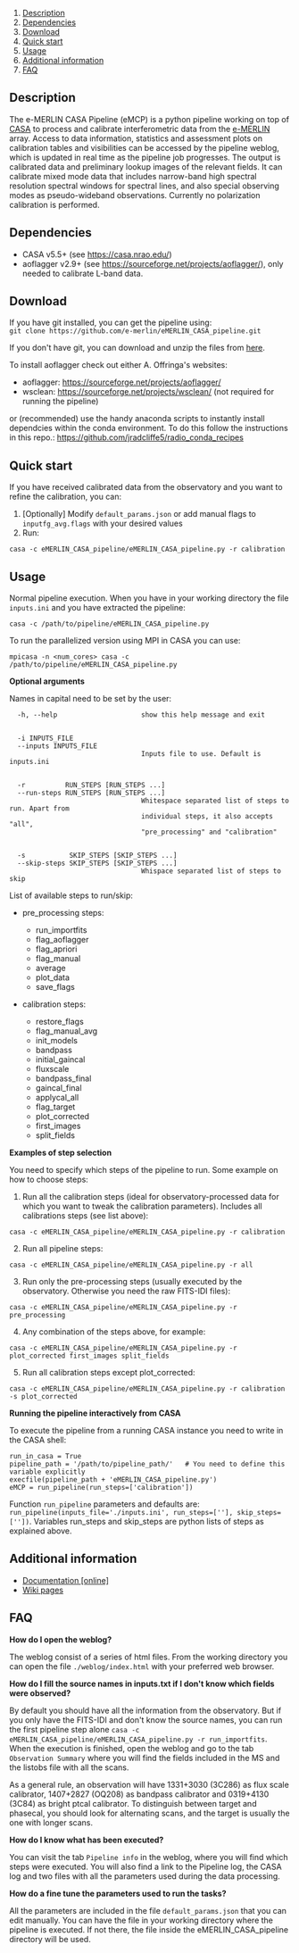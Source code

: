 1. [ Description ](#description)
1. [ Dependencies ](#dependencies)
1. [ Download ](#download)
1. [ Quick start ](#quickstart)
1. [ Usage ](#usage)
1. [ Additional information ](#information)
1. [ FAQ ](#faq)



<a name="description"></a>
## Description ##

The e-MERLIN CASA Pipeline (eMCP) is a python pipeline working on top of [CASA](https://casa.nrao.edu/) to process and calibrate interferometric data from the [e-MERLIN](http://www.e-merlin.ac.uk/) array. Access to data information, statistics and assessment plots on calibration tables and visibilities can be accessed by the pipeline weblog, which is updated in real time as the pipeline job progresses. The output is calibrated data and preliminary lookup images of the relevant fields. It can calibrate mixed mode data that includes narrow-band high spectral resolution spectral windows for spectral lines, and also special observing modes as pseudo-wideband observations. Currently no polarization calibration is performed.

<a name="dependencies"></a>
## Dependencies ##
- CASA v5.5+ (see https://casa.nrao.edu/)
- aoflagger v2.9+ (see https://sourceforge.net/projects/aoflagger/), only needed to calibrate L-band data.

<a name="download"></a>
## Download ##
If you have git installed, you can get the pipeline using:  
`git clone https://github.com/e-merlin/eMERLIN_CASA_pipeline.git`

If you don't have git, you can download and unzip the files from [here](https://github.com/e-merlin/eMERLIN_CASA_pipeline/archive/master.zip).

To install aoflagger check out either A. Offringa's websites:
- aoflagger: https://sourceforge.net/projects/aoflagger/
- wsclean: https://sourceforge.net/projects/wsclean/  (not required for running the pipeline)

or (recommended) use the handy anaconda scripts to instantly install dependcies within the conda environment. To do this follow the instructions in this repo.: https://github.com/jradcliffe5/radio_conda_recipes

<a name="quickstart"></a>
## Quick start ##

If you have received calibrated data from the observatory and you want to refine the calibration, you can:

1. [Optionally] Modify `default_params.json` or add manual flags to `inputfg_avg.flags` with your desired values
2. Run:

`casa -c eMERLIN_CASA_pipeline/eMERLIN_CASA_pipeline.py -r calibration`

<a name="usage"></a>
## Usage ##
Normal pipeline execution. When you have in your working directory the file `inputs.ini` and you have extracted the pipeline:

`casa -c /path/to/pipeline/eMERLIN_CASA_pipeline.py`

To run the parallelized version using MPI in CASA you can use:  

`mpicasa -n <num_cores> casa -c /path/to/pipeline/eMERLIN_CASA_pipeline.py`

**Optional arguments**

Names in capital need to be set by the user:

```
  -h, --help                     show this help message and exit
  
  
  -i INPUTS_FILE
  --inputs INPUTS_FILE
                                 Inputs file to use. Default is inputs.ini
                                 
                                 
  -r          RUN_STEPS [RUN_STEPS ...]
  --run-steps RUN_STEPS [RUN_STEPS ...]
                                 Whitespace separated list of steps to run. Apart from
                                 individual steps, it also accepts "all",
                                 "pre_processing" and "calibration"
                                 
                                 
  -s           SKIP_STEPS [SKIP_STEPS ...]
  --skip-steps SKIP_STEPS [SKIP_STEPS ...]
                                 Whispace separated list of steps to skip
```

List of available steps to run/skip:

- pre_processing steps:
  - run_importfits  
  - flag_aoflagger  
  - flag_apriori        
  - flag_manual         
  - average             
  - plot_data           
  - save_flags          

- calibration steps:
  - restore_flags   
  - flag_manual_avg 
  - init_models         
  - bandpass            
  - initial_gaincal 
  - fluxscale           
  - bandpass_final  
  - gaincal_final   
  - applycal_all        
  - flag_target         
  - plot_corrected  
  - first_images    
  - split_fields  
  
**Examples of step selection**

You need to specify which steps of the pipeline to run. Some example on how to choose steps:

1. Run all the calibration steps (ideal for observatory-processed data for which you want to tweak the calibration parameters). Includes all calibrations steps (see list above):

`casa -c eMERLIN_CASA_pipeline/eMERLIN_CASA_pipeline.py -r calibration`

2. Run all pipeline steps:

`casa -c eMERLIN_CASA_pipeline/eMERLIN_CASA_pipeline.py -r all`

3. Run only the pre-processing steps (usually executed by the observatory. Otherwise you need the raw FITS-IDI files):

`casa -c eMERLIN_CASA_pipeline/eMERLIN_CASA_pipeline.py -r pre_processing`

4. Any combination of the steps above, for example:

`casa -c eMERLIN_CASA_pipeline/eMERLIN_CASA_pipeline.py -r plot_corrected first_images split_fields`

5. Run all calibration steps except plot_corrected:

`casa -c eMERLIN_CASA_pipeline/eMERLIN_CASA_pipeline.py -r calibration -s plot_corrected`

**Running the pipeline interactively from CASA**

To execute the pipeline from a running CASA instance you need to write in the CASA shell:

~~~~
run_in_casa = True
pipeline_path = '/path/to/pipeline_path/'   # You need to define this variable explicitly
execfile(pipeline_path + 'eMERLIN_CASA_pipeline.py')
eMCP = run_pipeline(run_steps=['calibration'])
~~~~

Function `run_pipeline` parameters and defaults are: `run_pipeline(inputs_file='./inputs.ini', run_steps=[''], skip_steps=[''])`. Variables run_steps and skip_steps are python lists of steps as explained above.


<a name="information"></a>
## Additional information ##

- [Documentation [online]](documentation/docs.md)
- [Wiki pages](https://github.com/e-merlin/eMERLIN_CASA_pipeline/wiki)


<a name="faq"></a>
## FAQ ##

**How do I open the weblog?**

The weblog consist of a series of html files. From the working directory you can open the file `./weblog/index.html` with your preferred web browser.

**How do I fill the source names in inputs.txt if I don't know which fields were observed?**

By default you should have all the information from the observatory. But if you only have the FITS-IDI and don't know the source names, you can run the first pipeline step alone `casa -c eMERLIN_CASA_pipeline/eMERLIN_CASA_pipeline.py -r run_importfits`. When the execution is finished, open the weblog and go to the tab `Observation Summary` where you will find the fields included in the MS and the listobs file with all the scans.

As a general rule, an observation will have 1331+3030 (3C286) as flux scale calibrator, 1407+2827 (OQ208) as bandpass calibrator and 0319+4130 (3C84) as bright ptcal calibrator. To distinguish between target and phasecal, you should look for alternating scans, and the target is usually the one with longer scans.

**How do I know what has been executed?**

You can visit the tab `Pipeline info` in the weblog, where you will find which steps were executed. You will also find a link to the Pipeline log, the CASA log and two files with all the parameters used during the data processing.

**How do a fine tune the parameters used to run the tasks?**

All the parameters are included in the file `default_params.json` that you can edit manually. You can have the file in your working directory where the pipeline is executed. If not there, the file inside the eMERLIN_CASA_pipeline directory will be used.

